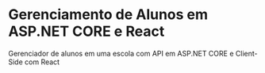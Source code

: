 # Gerenciamento de Alunos em ASP.NET CORE e React
Gerenciador de alunos em uma escola com API em ASP.NET CORE e Client-Side com React
